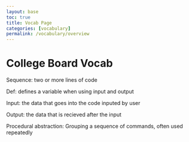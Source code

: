 ```yaml
---
layout: base
toc: true
title: Vocab Page
categories: [vocabulary]
permalink: /vocabulary/overview 
---
```


# College Board Vocab

Sequence: two or more lines of code

Def: defines a variable when using input and output

Input: the data that goes into the code inputed by user

Output: the data that is recieved after the input

Procedural abstraction: Grouping a sequence of commands, often used repeatedly